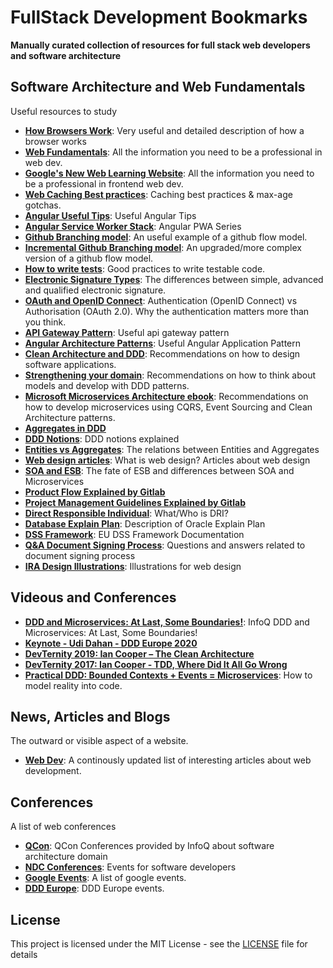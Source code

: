 # FullStack Development Bookmarks

**Manually curated collection of resources for full stack web developers and software architecture**

## Software Architecture and Web Fundamentals

Useful resources to study

+ **[How Browsers Work](https://www.html5rocks.com/en/tutorials/internals/howbrowserswork/)**: Very useful and detailed description of how a browser works
+ **[Web Fundamentals](https://developers.google.com/web/fundamentals)**: All the information you need to be a professional in web dev.
+ **[Google's New Web Learning Website](https://web.dev/learn/)**: All the information you need to be a professional in frontend web dev.
+ **[Web Caching Best practices](https://jakearchibald.com/2016/caching-best-practices/)**: Caching best practices & max-age gotchas.
+ **[Angular Useful Tips](https://blog.strongbrew.io/)**: Useful Angular Tips
+ **[Angular Service Worker Stack](https://blog.angular-university.io/service-workers/)**: Angular PWA Series
+ **[Github Branching model](https://nvie.com/posts/a-successful-git-branching-model/)**: An useful example of a github flow model.
+ **[Incremental Github Branching model](https://blog.logrocket.com/the-git-workflow-you-need-how-to-deal-with-multiple-teams-in-a-single-repository-faf5bb17a6e4/)**: An upgraded/more complex version of a github flow model.
+ **[How to write tests](http://misko.hevery.com/code-reviewers-guide/)**: Good practices to write testable code.
+ **[Electronic Signature Types](https://blog.signaturit.com/en/simple-e-signature-vs-advanced-e-signature-main-aspects-european-regulation)**: The differences between simple, advanced and qualified electronic signature.
+ **[OAuth and OpenID Connect](https://oauth.net/articles/authentication/)**: Authentication (OpenID Connect) vs Authorisation (OAuth 2.0). Why the authentication matters more than you think. 
+ **[API Gateway Pattern](https://docs.microsoft.com/en-us/dotnet/architecture/microservices/architect-microservice-container-applications/direct-client-to-microservice-communication-versus-the-api-gateway-pattern)**: Useful api gateway pattern
+ **[Angular Architecture Patterns](https://netmedia.io/dev/angular-architecture-patterns-high-level-project-architecture_5589)**: Useful Angular Application Pattern
+ **[Clean Architecture and DDD](https://github.com/Sairyss/domain-driven-hexagon)**: Recommendations on how to design software applications.
+ **[Strengthening your domain](https://lostechies.com/jimmybogard/2010/02/04/strengthening-your-domain-a-primer/)**: Recommendations on how to think about models and develop with DDD patterns.
+ **[Microsoft Microservices Architecture ebook](https://dotnet.microsoft.com/download/e-book/microservices-architecture/pdf)**: Recommendations on how to develop microservices using CQRS, Event Sourcing and Clean Architecture patterns.
+ **[Aggregates in DDD](https://gedgei.wordpress.com/2016/06/10/does-ddd-promote-large-aggregates/)**
+ **[DDD Notions](https://blog.sapiensworks.com/tags.html)**: DDD notions explained 
+ **[Entities vs Aggregates](https://lostechies.com/jimmybogard/2008/05/21/entities-value-objects-aggregates-and-roots/)**: The relations between Entities and Aggregates
+ **[Web design articles](https://xd.adobe.com/ideas/principles/web-design/)**: What is web design? Articles about web design
+ **[SOA and ESB](https://developer.ibm.com/articles/cl-lightweight-integration-1/)**: The fate of ESB and differences between SOA and Microservices
+ **[Product Flow Explained by Gitlab](https://about.gitlab.com/handbook/product-development-flow/)**
+ **[Project Management Guidelines Explained by Gitlab](https://about.gitlab.com/handbook/marketing/project-management-guidelines/)**
+ **[Direct Responsible Individual](https://about.gitlab.com/handbook/people-group/directly-responsible-individuals/)**: What/Who is DRI?
+ **[Database Explain Plan](https://oracle.readthedocs.io/en/latest/sql/plans/explain-plan.html)**: Description of Oracle Explain Plan
+ **[DSS Framework](https://ec.europa.eu/digital-building-blocks/DSS/webapp-demo/doc/dss-documentation.html#_integration_instructions)**: EU DSS Framework Documentation
+ **[Q&A Document Signing Process](https://ec.europa.eu/digital-building-blocks/wikis/display/ESIGKB/Troubleshooting+articles)**: Questions and answers related to document signing process
+ **[IRA Design Illustrations](https://iradesign.io/)**: Illustrations for web design


## Videous and Conferences
+ **[DDD and Microservices: At Last, Some Boundaries!](https://www.youtube.com/watch?v=sFCgXH7DwxM&t=2266s)**: InfoQ DDD and Microservices: At Last, Some Boundaries!
+ **[Keynote - Udi Dahan - DDD Europe 2020](https://www.youtube.com/watch?v=-iuMjjKQnhg&t=3281s)**
+ **[DevTernity 2019: Ian Cooper – The Clean Architecture](https://www.youtube.com/watch?v=SxJPQ5qXisw)**
+ **[DevTernity 2017: Ian Cooper - TDD, Where Did It All Go Wrong](https://www.youtube.com/watch?v=EZ05e7EMOLM)**
+ **[Practical DDD: Bounded Contexts + Events = Microservices](https://www.youtube.com/watch?v=Ab5-ebHja3o)**: How to model reality into code.

## News, Articles and Blogs

The outward or visible aspect of a website.

+ **[Web Dev](https://web.dev/blog/)**: A continously updated list of interesting articles about web development.

## Conferences

A list of web conferences

+ **[QCon](https://qconferences.com/)**: QCon Conferences provided by InfoQ about software architecture domain
+ **[NDC Conferences](https://ndcconferences.com/)**: Events for software developers
+ **[Google Events](https://developers.google.com/events)**: A list of google events.
+ **[DDD Europe](https://dddeurope.com/)**: DDD Europe events.


## License

This project is licensed under the MIT License - see the [LICENSE](LICENSE) file for details
